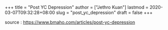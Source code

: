 +++
title = "Post YC Depression"
author = ["Jethro Kuan"]
lastmod = 2020-03-07T09:32:28+08:00
slug = "post_yc_depression"
draft = false
+++

source
: <https://www.bmaho.com/articles/post-yc-depression>

